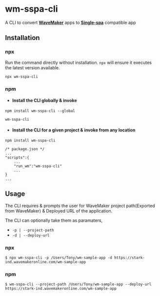 # wm-sspa-cli
A CLI to convert [**WaveMaker**](https://www.wavemakeronline.com/) apps to [**Single-spa**](https://single-spa.js.org/) compatible app

## Installation
### **npx**
Run the command directly without installation. 
`npx` will ensure it executes the latest version available.
```
npx wm-sspa-cli
```

### **npm**
* #### Install the CLI globally & invoke ####
```
npm install wm-sspa-cli --global

wm-sspa-cli
```
* #### Install the CLI for a given project & invoke from any location ####
```
npm install wm-sspa-cli
```
```
/* package.json */
...
"scripts":{
    ...
    "run_wm":"wm-sspa-cli"
    ...
}
...
```


## Usage

The CLI requires & prompts the user for WaveMaker project path(Exported from WaveMaker) & Deployed URL of the application.

The CLI can optionally take them as paramaters,
* `-p | --project-path`
* `-d | --deploy-url`



### **npx**
```
$ npx wm-sspa-cli -p /Users/Tony/wm-sample-app -d https://stark-ind.wavemakeronline.com/wm-sample-app
```
### **npm**
```
$ wm-sspa-cli --project-path /Users/Tony/wm-sample-app --deploy-url https://stark-ind.wavemakeronline.com/wm-sample-app
```





